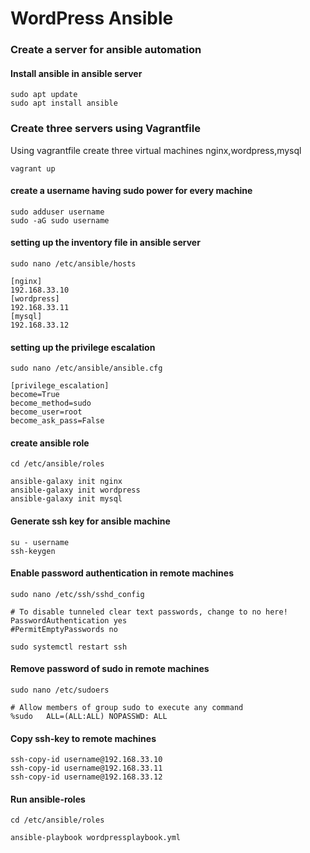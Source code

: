 # **WordPress Ansible**
### **Create a server for ansible automation**
#### **Install ansible in ansible server**

```
sudo apt update
sudo apt install ansible
```
### **Create three servers using Vagrantfile**
Using vagrantfile create three virtual machines nginx,wordpress,mysql

```
vagrant up
```
#### **create a username having sudo power for every machine**

```
sudo adduser username
sudo -aG sudo username
```
#### **setting up the inventory file in ansible server**

```
sudo nano /etc/ansible/hosts

[nginx]
192.168.33.10
[wordpress]
192.168.33.11
[mysql]
192.168.33.12

```
#### **setting up the privilege escalation**
```
sudo nano /etc/ansible/ansible.cfg

[privilege_escalation]
become=True
become_method=sudo
become_user=root
become_ask_pass=False
```
#### **create ansible role**
```
cd /etc/ansible/roles

ansible-galaxy init nginx
ansible-galaxy init wordpress
ansible-galaxy init mysql
```
#### **Generate ssh key for ansible machine**
```
su - username
ssh-keygen
```
#### **Enable password authentication in remote machines**
```
sudo nano /etc/ssh/sshd_config

# To disable tunneled clear text passwords, change to no here!
PasswordAuthentication yes
#PermitEmptyPasswords no

sudo systemctl restart ssh
```
#### **Remove password of sudo in remote machines**
```
sudo nano /etc/sudoers

# Allow members of group sudo to execute any command
%sudo   ALL=(ALL:ALL) NOPASSWD: ALL
```
#### **Copy ssh-key to remote machines**
```
ssh-copy-id username@192.168.33.10
ssh-copy-id username@192.168.33.11
ssh-copy-id username@192.168.33.12
```
#### **Run ansible-roles**
```
cd /etc/ansible/roles

ansible-playbook wordpressplaybook.yml
```



